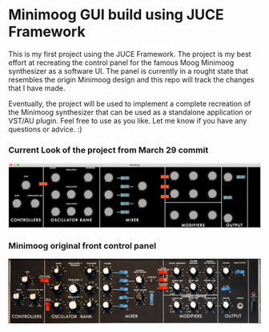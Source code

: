 <h1>Minimoog GUI build using JUCE Framework</h1>

<p>
This is my first project using the JUCE Framework. The project is my best effort at recreating the control panel for the famous Moog Minimoog synthesizer as a software UI. The panel is currently in a rought state that resembles the origin Minimoog design and this repo will track the changes that I have made.</p>

<p>Eventually, the project will be used to implement a complete recreation of the Minimoog synthesizer that can be used as a standalone application or VST/AU plugin. Feel free to use as you like. Let me know if you have any questions or advice. :)</p>

<h3>Current Look of the project from March 29 commit</h3>

![alt text](photos/MiniMoogJUCEMarch29.png)

<h3>Minimoog original front control panel</h3>

![alt text](photos/Minimoog_panel.jpg)
